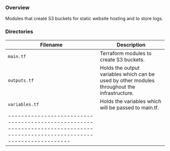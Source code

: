 ### Overview

Modules that create S3 buckets for static website hosting and to store logs.

### Directories

| Filename          | Description                                                                                           |
|-------------------|-------------------------------------------------------------------------------------------------------|
| `main.tf`         | Terraform modules to create S3 buckets.                                                               |
| `outputs.tf`      | Holds the output variables which can be used by other modules throughout the infrastructure.          |
| `variables.tf`    | Holds the variables which will be passed to main.tf.                                                  |
|---------------------------------------------------------------------------------------------------------------------------|
